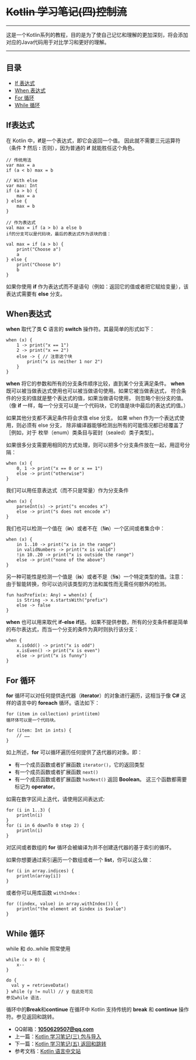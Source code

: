 # ~~Kotlin 学习笔记(四)控制流~~
------------------------------------------ 

这是一个Kotlin系列的教程，目的是为了使自己记忆和理解的更加深刻，将会添加对应的Java代码用于对比学习和更好的理解。  

------------------------------------------

## 目录
- [If 表达式](##If表达式)
- [When 表达式](##When表达式)
- [For 循环](##For循环)
- [While 循环](##While循环)


## If表达式
在 Kotlin 中，**if**是一个表达式，即它会返回一个值。 因此就不需要三元运算符（条件 **?** 然后 **:** 否则），因为普通的 **if** 就能胜任这个角色。

```
// 传统用法
var max = a 
if (a < b) max = b

// With else 
var max: Int
if (a > b) {
    max = a
} else {
    max = b
}
 
// 作为表达式
val max = if (a > b) a else b
if的分支可以是代码块，最后的表达式作为该块的值：

val max = if (a > b) {
    print("Choose a")
    a
} else {
    print("Choose b")
    b
}
```

如果你使用 **if** 作为表达式而不是语句（例如：返回它的值或者把它赋给变量），该表达式需要有 **else** 分支。
 

## When表达式

**when** 取代了类 **C** 语言的 **switch** 操作符。其最简单的形式如下：

```
when (x) {
    1 -> print("x == 1")
    2 -> print("x == 2")
    else -> { // 注意这个块
        print("x is neither 1 nor 2")
    }
}
```

**when** 将它的参数和所有的分支条件顺序比较，直到某个分支满足条件。 **when** 既可以被当做表达式使用也可以被当做语句使用。如果它被当做表达式， 符合条件的分支的值就是整个表达式的值，如果当做语句使用， 则忽略个别分支的值。（像 **if** 一样，每一个分支可以是一个代码块，它的值是块中最后的表达式的值。）

如果其他分支都不满足条件将会求值 else 分支。 如果 when 作为一个表达式使用，则必须有 else 分支， 除非编译器能够检测出所有的可能情况都已经覆盖了［例如，对于 枚举（enum）类条目与密封（sealed）类子类型］。

如果很多分支需要用相同的方式处理，则可以把多个分支条件放在一起，用逗号分隔：

```
when (x) {
    0, 1 -> print("x == 0 or x == 1")
    else -> print("otherwise")
}
```

我们可以用任意表达式（而不只是常量）作为分支条件

```
when (x) {
    parseInt(s) -> print("s encodes x")
    else -> print("s does not encode x")
}
```

我们也可以检测一个值在（**in**）或者不在（**!in**）一个区间或者集合中：

```
when (x) {
    in 1..10 -> print("x is in the range")
    in validNumbers -> print("x is valid")
    !in 10..20 -> print("x is outside the range")
    else -> print("none of the above")
}
```

另一种可能性是检测一个值是（**is**）或者不是（**!is**）一个特定类型的值。注意： 由于智能转换，你可以访问该类型的方法和属性而无需任何额外的检测。

```
fun hasPrefix(x: Any) = when(x) {
    is String -> x.startsWith("prefix")
    else -> false
}
```

**when** 也可以用来取代 **if-else** **if**链。 如果不提供参数，所有的分支条件都是简单的布尔表达式，而当一个分支的条件为真时则执行该分支：

```
when {
    x.isOdd() -> print("x is odd")
    x.isEven() -> print("x is even")
    else -> print("x is funny")
}
```

## For 循环

**for** 循环可以对任何提供迭代器（**iterator**）的对象进行遍历，这相当于像 **C#** 这样的语言中的 **foreach** 循环。语法如下：

```
for (item in collection) print(item)
循环体可以是一个代码块。

for (item: Int in ints) {
    // ……
}
```

如上所述，**for** 可以循环遍历任何提供了迭代器的对象。即：

- 有一个成员函数或者扩展函数 ``iterator()``，它的返回类型  
- 有一个成员函数或者扩展函数 ``next()``  
- 有一个成员函数或者扩展函数 ``hasNext()`` 返回 **Boolean**。
这三个函数都需要标记为 **operator**。

如需在数字区间上迭代，请使用区间表达式:

```
for (i in 1..3) {
    println(i)
}
for (i in 6 downTo 0 step 2) {
    println(i)
}
```

对区间或者数组的 **for** 循环会被编译为并不创建迭代器的基于索引的循环。

如果你想要通过索引遍历一个数组或者一个 **list**，你可以这么做：

```
for (i in array.indices) {
    println(array[i])
}
```

或者你可以用库函数 ``withIndex：``

```
for ((index, value) in array.withIndex()) {
    println("the element at $index is $value")
}
```

## While 循环


while 和 do..while 照常使用

```
while (x > 0) {
    x--
}

do {
  val y = retrieveData()
} while (y != null) // y 在此处可见
参见while 语法.
```

循环中的**Break**和**continue**
在循环中 Kotlin 支持传统的 **break** 和 **continue** 操作符。参见返回和跳转。  




- QQ邮箱：**1050629507@qq.com** 
- 上一篇：[Kotlin 学习笔记(三) 包与导入][包与导入]  
- 下一篇：[Kotlin 学习笔记(五) 返回和跳转][返回和跳转]   
- 参考文档：[Kotlin 语言中文站][语言中文站] 

 
 
[包与导入]:https://www.jianshu.com/p/5bcaf13795c9   
[返回和跳转]:https://www.jianshu.com/p/d5da17dbec50
[语言中文站]:https://www.kotlincn.net/  
